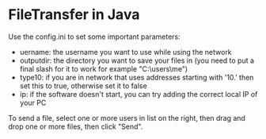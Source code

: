 # FileTransfer in Java 

Use the config.ini to set some important parameters:
  - uername: the username you want to use while using the network
  - outputdir: the directory you want to save your files in (you need to put a final slash for it to work for example "C:\users\me\")
  - type10: if you are in network that uses addresses starting with '10.' then set this to true, otherwise set it to false
  - ip: if the software doesn't start, you can try adding the correct local IP of your PC

To send a file, select one or more users in list on the right, then drag and drop one or more files, then click "Send".
